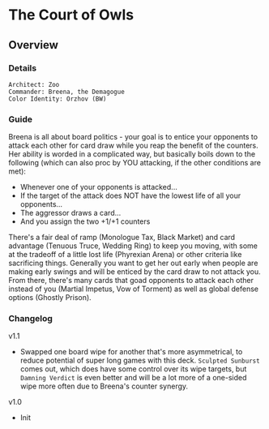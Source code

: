 # The Court of Owls
## Overview
### Details
```
Architect: Zoo
Commander: Breena, the Demagogue
Color Identity: Orzhov (BW)
```

### Guide
Breena is all about board politics - your goal is to entice your opponents to attack each other for card draw while you reap the benefit of the counters. Her ability is worded in a complicated way, but basically boils down to the following (which can also proc by YOU attacking, if the other conditions are met):
- Whenever one of your opponents is attacked...
- If the target of the attack does NOT have the lowest life of all your opponents...
- The aggressor draws a card...
- And you assign the two +1/+1 counters

There's a fair deal of ramp (Monologue Tax, Black Market) and card advantage (Tenuous Truce, Wedding Ring) to keep you moving, with some at the tradeoff of a little lost life (Phyrexian Arena) or other criteria like sacrificing things. Generally you want to get her out early when people are making early swings and will be enticed by the card draw to not attack you. From there, there's many cards that goad opponents to attack each other instead of you (Martial Impetus, Vow of Torment) as well as global defense options (Ghostly Prison).

### Changelog
v1.1
- Swapped one board wipe for another that's more asymmetrical, to reduce potential of super long games with this deck. `Sculpted Sunburst` comes out, which does have some control over its wipe targets, but `Damning Verdict` is even better and will be a lot more of a one-sided wipe more often due to Breena's counter synergy.

v1.0
- Init